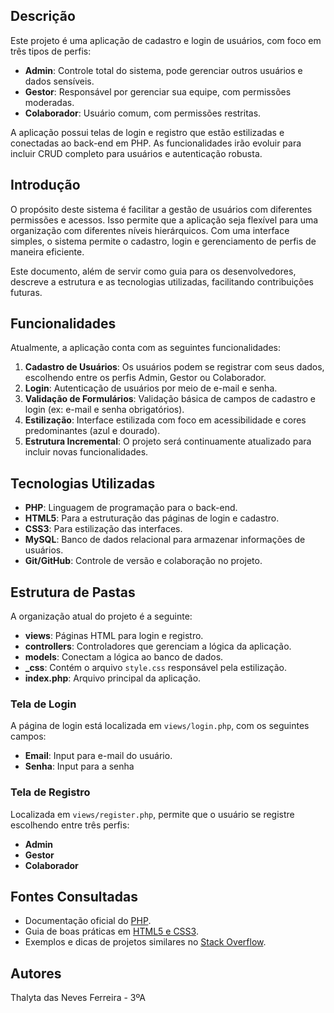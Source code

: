 ## Descrição

Este projeto é uma aplicação de cadastro e login de usuários, com foco em três tipos de perfis:

- **Admin**: Controle total do sistema, pode gerenciar outros usuários e dados sensíveis.
- **Gestor**: Responsável por gerenciar sua equipe, com permissões moderadas.
- **Colaborador**: Usuário comum, com permissões restritas.

A aplicação possui telas de login e registro que estão estilizadas e conectadas ao back-end em PHP. As funcionalidades irão evoluir para incluir CRUD completo para usuários e autenticação robusta.

## Introdução

O propósito deste sistema é facilitar a gestão de usuários com diferentes permissões e acessos. Isso permite que a aplicação seja flexível para uma organização com diferentes níveis hierárquicos. Com uma interface simples, o sistema permite o cadastro, login e gerenciamento de perfis de maneira eficiente.

Este documento, além de servir como guia para os desenvolvedores, descreve a estrutura e as tecnologias utilizadas, facilitando contribuições futuras.

## Funcionalidades

Atualmente, a aplicação conta com as seguintes funcionalidades:

1. **Cadastro de Usuários**: Os usuários podem se registrar com seus dados, escolhendo entre os perfis Admin, Gestor ou Colaborador.
2. **Login**: Autenticação de usuários por meio de e-mail e senha.
3. **Validação de Formulários**: Validação básica de campos de cadastro e login (ex: e-mail e senha obrigatórios).
4. **Estilização**: Interface estilizada com foco em acessibilidade e cores predominantes (azul e dourado).
5. **Estrutura Incremental**: O projeto será continuamente atualizado para incluir novas funcionalidades.

## Tecnologias Utilizadas

- **PHP**: Linguagem de programação para o back-end.
- **HTML5**: Para a estruturação das páginas de login e cadastro.
- **CSS3**: Para estilização das interfaces.
- **MySQL**: Banco de dados relacional para armazenar informações de usuários.
- **Git/GitHub**: Controle de versão e colaboração no projeto.

## Estrutura de Pastas

A organização atual do projeto é a seguinte:

- **views**: Páginas HTML para login e registro.
- **controllers**: Controladores que gerenciam a lógica da aplicação.
- **models**: Conectam a lógica ao banco de dados.
- **_css**: Contém o arquivo `style.css` responsável pela estilização.
- **index.php**: Arquivo principal da aplicação.

### Tela de Login

A página de login está localizada em `views/login.php`, com os seguintes campos:
- **Email**: Input para e-mail do usuário.
- **Senha**: Input para a senha

### Tela de Registro

Localizada em `views/register.php`, permite que o usuário se registre escolhendo entre três perfis:
- **Admin**
- **Gestor**
- **Colaborador**

## Fontes Consultadas

- Documentação oficial do [PHP](https://www.php.net/docs.php).
- Guia de boas práticas em [HTML5 e CSS3](https://developer.mozilla.org/pt-BR/docs/Web/HTML).
- Exemplos e dicas de projetos similares no [Stack Overflow](https://stackoverflow.com).

## Autores
Thalyta das Neves Ferreira - 3ºA
